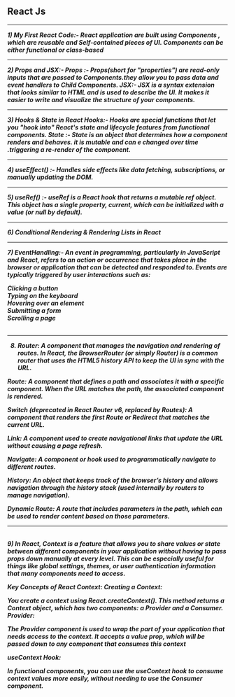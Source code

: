 ## React Js
<hr><i> <b>
1) My First React Code:- React application are built using Components , which are reusable and Self-contained pieces of UI. Components can be either functional or class-based              
<br>
  <hr>
2) Props and JSX:-                         
   Props :- Props(short for "properties") are read-only inputs that are passed to Components.they allow you to pass data and event handlers to Child Components.
   JSX:- JSX is a syntax extension that looks similar to HTML and is used to describe the UI. It makes it easier to write and visualize the structure of your components.<br><hr>
3) Hooks & State in React                 
  Hooks:- Hooks are special functions that let you "hook into" React's state and lifecycle features from functional components.
  State :- State is an object that determines how a component renders and behaves. it is mutable and can e changed over time .triggering a re-render of the component.
<hr>
4) useEffect() :- Handles side effects like data fetching, subscriptions, or manually updating the DOM.                               <br>
<hr>
5) useRef() :-  useRef is a React hook that returns a mutable ref object. This object has a single property, current, which can be initialized with a value (or null by default).
                               <br><hr>
6) Conditional Rendering & Rendering Lists in React <br>
<hr>
7) EventHandling:- An event in programming, particularly in JavaScript and React, refers to an action or occurrence that takes place in the browser or application that can be detected and responded to. Events are typically triggered by user interactions such as: <br>

Clicking a button <br>
Typing on the keyboard <br>
Hovering over an element <br>
Submitting a form <br>
Scrolling a page <br>
<br><hr>

8) Router: A component that manages the navigation and rendering of routes. In React, the BrowserRouter (or simply Router) is a common router that uses the HTML5 history API to keep the UI in sync with the URL.

Route: A component that defines a path and associates it with a specific component. When the URL matches the path, the associated component is rendered.

Switch (deprecated in React Router v6, replaced by Routes): A component that renders the first Route or Redirect that matches the current URL.

Link: A component used to create navigational links that update the URL without causing a page refresh.

Navigate: A component or hook used to programmatically navigate to different routes.

History: An object that keeps track of the browser’s history and allows navigation through the history stack (used internally by routers to manage navigation).

Dynamic Route: A route that includes parameters in the path, which can be used to render content based on those parameters. <hr><br>
9) In React, Context is a feature that allows you to share values or state between different components in your application without having to pass props down manually at every level. This can be especially useful for things like global settings, themes, or user authentication information that many components need to access.

Key Concepts of React Context:
Creating a Context:

You create a context using React.createContext(). This method returns a Context object, which has two components: a Provider and a Consumer.
Provider:

The Provider component is used to wrap the part of your application that needs access to the context. It accepts a value prop, which will be passed down to any component that consumes this context

useContext Hook:

In functional components, you can use the useContext hook to consume context values more easily, without needing to use the Consumer component.
</b>
</i>
